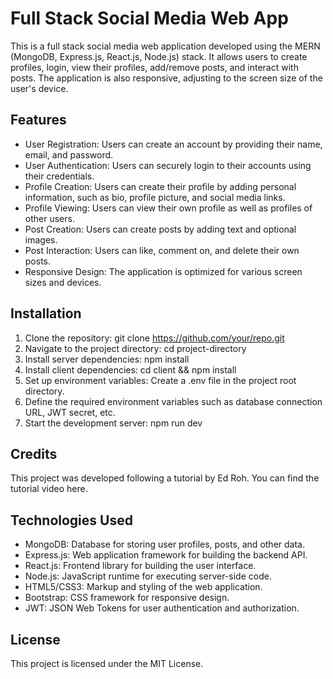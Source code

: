 # Full Stack Social Media Web App
This is a full stack social media web application developed using the MERN (MongoDB, Express.js, React.js, Node.js) stack. It allows users to create profiles, login, view their profiles, add/remove posts, and interact with posts. The application is also responsive, adjusting to the screen size of the user's device.

## Features
- User Registration: Users can create an account by providing their name, email, and password.
- User Authentication: Users can securely login to their accounts using their credentials.
- Profile Creation: Users can create their profile by adding personal information, such as bio, profile picture, and social media links.
- Profile Viewing: Users can view their own profile as well as profiles of other users.
- Post Creation: Users can create posts by adding text and optional images.
- Post Interaction: Users can like, comment on, and delete their own posts.
- Responsive Design: The application is optimized for various screen sizes and devices.
## Installation
1. Clone the repository: git clone https://github.com/your/repo.git
2. Navigate to the project directory: cd project-directory
3. Install server dependencies: npm install
4. Install client dependencies: cd client && npm install
5. Set up environment variables:
Create a .env file in the project root directory.
6. Define the required environment variables such as database connection URL, JWT secret, etc.
7. Start the development server: npm run dev

## Credits
This project was developed following a tutorial by Ed Roh. You can find the tutorial video here.

## Technologies Used
- MongoDB: Database for storing user profiles, posts, and other data.
- Express.js: Web application framework for building the backend API.
- React.js: Frontend library for building the user interface.
- Node.js: JavaScript runtime for executing server-side code.
- HTML5/CSS3: Markup and styling of the web application.
- Bootstrap: CSS framework for responsive design.
- JWT: JSON Web Tokens for user authentication and authorization.

## License
This project is licensed under the MIT License.
